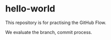 # hello-world
This repository is for practising the GitHub Flow.

We evaluate the branch, commit process.
